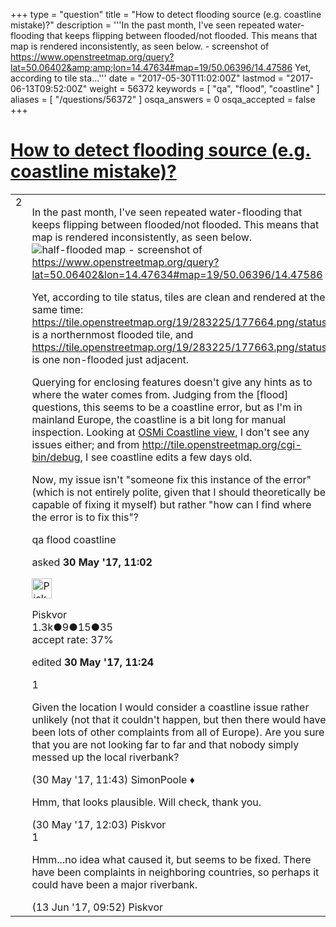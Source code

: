 +++
type = "question"
title = "How to detect flooding source (e.g. coastline mistake)?"
description = '''In the past month, I&#x27;ve seen repeated water-flooding that keeps flipping between flooded/not flooded. This means that map is rendered inconsistently, as seen below.   - screenshot of https://www.openstreetmap.org/query?lat=50.06402&amp;amp;lon=14.47634#map=19/50.06396/14.47586 Yet, according to tile sta...'''
date = "2017-05-30T11:02:00Z"
lastmod = "2017-06-13T09:52:00Z"
weight = 56372
keywords = [ "qa", "flood", "coastline" ]
aliases = [ "/questions/56372" ]
osqa_answers = 0
osqa_accepted = false
+++

<div class="headNormal">

# [How to detect flooding source (e.g. coastline mistake)?](/questions/56372/how-to-detect-flooding-source-eg-coastline-mistake)

</div>

<div id="main-body">

<div id="askform">

<table id="question-table" style="width:100%;">
<colgroup>
<col style="width: 50%" />
<col style="width: 50%" />
</colgroup>
<tbody>
<tr>
<td style="width: 30px; vertical-align: top"><div class="vote-buttons">
<span id="post-56372-upvote" class="ajax-command post-vote up" rel="nofollow" title="I like this post (click again to cancel)"> </span>
<div id="post-56372-score" class="post-score" title="current number of votes">
2
</div>
<span id="post-56372-downvote" class="ajax-command post-vote down" rel="nofollow" title="I dont like this post (click again to cancel)"> </span> <span id="favorite-mark" class="ajax-command favorite-mark" rel="nofollow" title="mark/unmark this question as favorite (click again to cancel)"> </span>
<div id="favorite-count" class="favorite-count">
&#10;</div>
</div></td>
<td><div id="item-right">
<div class="question-body">
<p>In the past month, I've seen repeated water-flooding that keeps flipping between flooded/not flooded. This means that map is rendered inconsistently, as seen below. <img src="https://help.openstreetmap.org/upfiles/flood.png" alt="half-flooded map" /> - screenshot of <a href="https://www.openstreetmap.org/query?lat=50.06402&amp;lon=14.47634#map=19/50.06396/14.47586">https://www.openstreetmap.org/query?lat=50.06402&amp;lon=14.47634#map=19/50.06396/14.47586</a></p>
<p>Yet, according to tile status, tiles are clean and rendered at the same time: <a href="https://tile.openstreetmap.org/19/283225/177664.png/status">https://tile.openstreetmap.org/19/283225/177664.png/status</a> is a northernmost flooded tile, and <a href="https://tile.openstreetmap.org/19/283225/177663.png/status">https://tile.openstreetmap.org/19/283225/177663.png/status</a> is one non-flooded just adjacent.</p>
<p>Querying for enclosing features doesn't give any hints as to where the water comes from. Judging from the [flood] questions, this seems to be a coastline error, but as I'm in mainland Europe, the coastline is a bit long for manual inspection. Looking at <a href="https://tools.geofabrik.de/osmi/">OSMi Coastline view</a>, I don't see any issues either; and from <a href="http://tile.openstreetmap.org/cgi-bin/debug">http://tile.openstreetmap.org/cgi-bin/debug</a>, I see coastline edits a few days old.</p>
<p>Now, my issue isn't "someone fix this instance of the error" (which is not entirely polite, given that I should theoretically be capable of fixing it myself) but rather "how can I find where the error is to fix this"?</p>
</div>
<div id="question-tags" class="tags-container tags">
<span class="post-tag tag-link-qa" rel="tag" title="see questions tagged &#39;qa&#39;">qa</span> <span class="post-tag tag-link-flood" rel="tag" title="see questions tagged &#39;flood&#39;">flood</span> <span class="post-tag tag-link-coastline" rel="tag" title="see questions tagged &#39;coastline&#39;">coastline</span>
</div>
<div id="question-controls" class="post-controls">
&#10;</div>
<div class="post-update-info-container">
<div class="post-update-info post-update-info-user">
<p>asked <strong>30 May '17, 11:02</strong></p>
<img src="https://secure.gravatar.com/avatar/8200fa5c0cc8feb096558c5972a6191c?s=32&amp;d=identicon&amp;r=g" class="gravatar" width="32" height="32" alt="Piskvor&#39;s gravatar image" />
<p><span>Piskvor</span><br />
<span class="score" title="1266 reputation points"><span>1.3k</span></span><span title="9 badges"><span class="badge1">●</span><span class="badgecount">9</span></span><span title="15 badges"><span class="silver">●</span><span class="badgecount">15</span></span><span title="35 badges"><span class="bronze">●</span><span class="badgecount">35</span></span><br />
<span class="accept_rate" title="Rate of the user&#39;s accepted answers">accept rate:</span> <span title="Piskvor has 9 accepted answers">37%</span></p>
</img>
</div>
<div class="post-update-info post-update-info-edited">
<p><span> edited <strong>30 May '17, 11:24</strong> </span></p>
</div>
</div>
<div id="comments-container-56372" class="comments-container">
<span id="56376"></span>
<div id="comment-56376" class="comment">
<div id="post-56376-score" class="comment-score">
1
</div>
<div class="comment-text">
<p>Given the location I would consider a coastline issue rather unlikely (not that it couldn't happen, but then there would have been lots of other complaints from all of Europe). Are you sure that you are not looking far to far and that nobody simply messed up the local riverbank?</p>
</div>
<div id="comment-56376-info" class="comment-info">
<span class="comment-age">(30 May '17, 11:43)</span> <span class="comment-user userinfo">SimonPoole ♦</span>
</div>
</div>
<span id="56377"></span>
<div id="comment-56377" class="comment">
<div id="post-56377-score" class="comment-score">
&#10;</div>
<div class="comment-text">
<p>Hmm, that looks plausible. Will check, thank you.</p>
</div>
<div id="comment-56377-info" class="comment-info">
<span class="comment-age">(30 May '17, 12:03)</span> <span class="comment-user userinfo">Piskvor</span>
</div>
</div>
<span id="56601"></span>
<div id="comment-56601" class="comment">
<div id="post-56601-score" class="comment-score">
1
</div>
<div class="comment-text">
<p>Hmm...no idea what caused it, but seems to be fixed. There have been complaints in neighboring countries, so perhaps it could have been a major riverbank.</p>
</div>
<div id="comment-56601-info" class="comment-info">
<span class="comment-age">(13 Jun '17, 09:52)</span> <span class="comment-user userinfo">Piskvor</span>
</div>
</div>
</div>
<div id="comment-tools-56372" class="comment-tools">
&#10;</div>
<div class="clear">
&#10;</div>
<div id="comment-56372-form-container" class="comment-form-container">
&#10;</div>
<div class="clear">
&#10;</div>
</div></td>
</tr>
</tbody>
</table>

</div>

</div>

